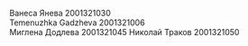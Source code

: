 Ванеса Янева 2001321030  <br>
Temenuzhka Gadzheva 2001321006 <br>
Миглена Додлева 2001321045
Николай Траков 2001321050
